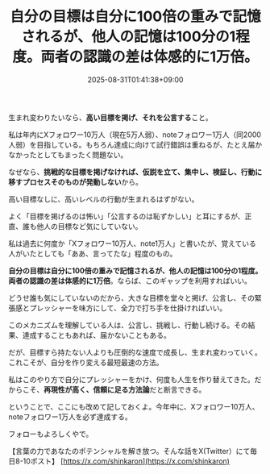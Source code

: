 ﻿---
title: "自分の目標は自分に100倍の重みで記憶されるが、他人の記憶は100分の1程度。両者の認識の差は体感的に1万倍。"
date: 2025-08-31T01:41:38+09:00
draft: false
---

生まれ変わりたいなら、**高い目標を掲げ、それを公言する**こと。

私は年内にXフォロワー10万人（現在5万人弱）、noteフォロワー1万人（同2000人弱）を目指している。もちろん達成に向けて試行錯誤は重ねるが、たとえ届かなかったとしてもまったく問題ない。

なぜなら、**挑戦的な目標を掲げなければ、仮説を立て、集中し、検証し、行動に移すプロセスそのものが発動しない**から。

高い目標なしに、高いレベルの行動が生まれるはずがない。

よく「目標を掲げるのは怖い」「公言するのは恥ずかしい」と耳にするが、正直、誰も他人の目標など気にしていない。

私は過去に何度か「Xフォロワー10万人、note1万人」と書いたが、覚えている人がいたとしても「ああ、言ってたな」程度のもの。

**自分の目標は自分に100倍の重みで記憶されるが、他人の記憶は100分の1程度。両者の認識の差は体感的に1万倍**。ならば、このギャップを利用すればいい。

どうせ誰も気にしていないのだから、大きな目標を堂々と掲げ、公言し、その緊張感とプレッシャーを味方にして、全力で打ち手を仕掛ければいい。

このメカニズムを理解している人は、公言し、挑戦し、行動し続ける。その結果、達成することもあれば、届かないこともある。

だが、目標すら持たない人よりも圧倒的な速度で成長し、生まれ変わっていく。これこそが、自分を作り変える最短最速の方法。

私はこのやり方で自分にプレッシャーをかけ、何度も人生を作り替えてきた。だからこそ、**再現性が高く、信頼に足る方法論**だと断言できる。

ということで、ここにも改めて記しておくよ。今年中に、Xフォロワー10万人、noteフォロワー1万人を必ず達成する。

フォローもよろしくやで。

【言葉の力であなたのポテンシャルを解き放つ。そんな話をX(Twitter）にて毎日8-10ポスト】
[https://x.com/shinkaron](https://x.com/shinkaron)